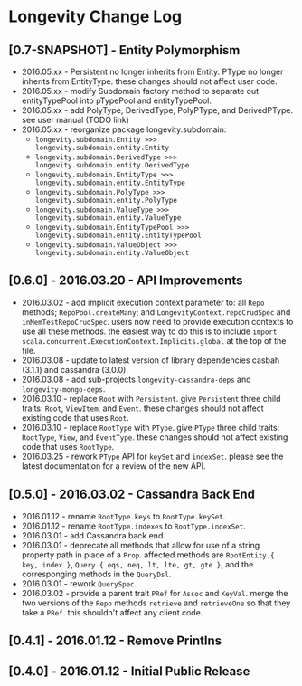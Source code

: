 # Longevity Change Log

## [0.7-SNAPSHOT] - Entity Polymorphism

- 2016.05.xx - Persistent no longer inherits from Entity. PType no
  longer inherits from EntityType. these changes should not affect
  user code.
- 2016.05.xx - modify Subdomain factory method to separate out
  entityTypePool into pTypePool and entityTypePool.
- 2016.05.xx - add PolyType, DerivedType, PolyPType, and DerivedPType.
  see user manual (TODO link)
- 2016.05.xx - reorganize package longevity.subdomain:
  - `longevity.subdomain.Entity >>> longevity.subdomain.entity.Entity`
  - `longevity.subdomain.DerivedType >>> longevity.subdomain.entity.DerivedType`
  - `longevity.subdomain.EntityType >>> longevity.subdomain.entity.EntityType`
  - `longevity.subdomain.PolyType >>> longevity.subdomain.entity.PolyType`
  - `longevity.subdomain.ValueType >>> longevity.subdomain.entity.ValueType`
  - `longevity.subdomain.EntityTypePool >>> longevity.subdomain.entity.EntityTypePool`
  - `longevity.subdomain.ValueObject >>> longevity.subdomain.entity.ValueObject`

## [0.6.0] - 2016.03.20 - API Improvements

- 2016.03.02 - add implicit execution context parameter to: all `Repo`
  methods; `RepoPool.createMany`; and `LongevityContext.repoCrudSpec`
  and `inMemTestRepoCrudSpec`. users now need to provide execution
  contexts to use all these methods. the easiest way to do this is to
  include `import scala.concurrent.ExecutionContext.Implicits.global`
  at the top of the file.
- 2016.03.08 - update to latest version of library dependencies
  casbah (3.1.1) and cassandra (3.0.0).
- 2016.03.08 - add sub-projects `longevity-cassandra-deps` and
  `longevity-mongo-deps`.
- 2016.03.10 - replace `Root` with `Persistent`. give `Persistent`
  three child traits: `Root`, `ViewItem`, and `Event`. these changes
  should not affect existing code that uses `Root`.
- 2016.03.10 - replace `RootType` with `PType`. give `PType` three
  child traits: `RootType`, `View`, and `EventType`. these changes
  should not affect existing code that uses `RootType`.
- 2016.03.25 - rework `PType` API for `keySet` and `indexSet`. please
  see the latest documentation for a review of the new API.

## [0.5.0] - 2016.03.02 - Cassandra Back End

- 2016.01.12 - rename `RootType.keys` to `RootType.keySet`.
- 2016.01.12 - rename `RootType.indexes` to `RootType.indexSet`.
- 2016.03.01 - add Cassandra back end.
- 2016.03.01 - deprecate all methods that allow for use of a string
  property path in place of a `Prop`. affected methods are
  `RootEntity.{ key, index }`, `Query.{ eqs, neq, lt, lte, gt, gte }`,
  and the corresponging methods in the `QueryDsl`.
- 2016.03.01 - rework `QuerySpec`.
- 2016.03.02 - provide a parent trait `PRef` for `Assoc` and
  `KeyVal`. merge the two versions of the `Repo` methods `retrieve`
  and `retrieveOne` so that they take a `PRef`. this shouldn't affect
  any client code.

## [0.4.1] - 2016.01.12 - Remove Printlns

## [0.4.0] - 2016.01.12 - Initial Public Release
